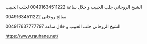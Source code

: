 
الشيخ الروحاني جلب الحبيب و خلال ساعة 00491634511222 لجلب الحبيب

معالج روحانى 00491634511222

004917637777797 الشيخ الروحاني جلب الحبيب و خلال ساعة


https://www.rauhane.net/
